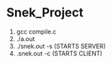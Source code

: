 # Snek_Project

1) gcc compile.c
2) ./a.out
3) ./snek.out -s (STARTS SERVER)
4) .snek.out -c (STARTS CLIENT)

